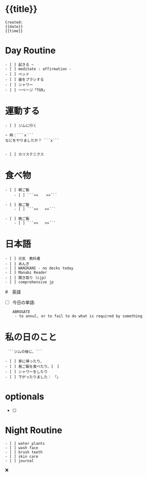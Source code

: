 # {{title}}
	Created: 
	{{date}} 
	{{time}}


      
# Day Routine

	- [ ] 起きる ~
	- [ ] meditate : affirmation -
	- [ ] ベッド
	- [ ] 歯をブラシする
	- [ ] シャワー
	- [ ] 一ページ「TGR」

# 運動する

	- [ ] ジムに行く 

	~ 時：```ｘ``` 
	なにをやりましたか？ ```x```


	- [ ] カリステニクス

# 食べ物

	- [ ] 朝ご飯
		- [ ] ```<<　  >>```

	- [ ] 昼ご飯
		- [ ] ```<<   >>```

	- [ ] 晩ご飯
		- [ ] ```<<   >>```

# 日本語

	- [ ] 元気　教科書
	- [ ] あんき
	- [ ] WANIKANI - no decks today
	- [ ] Manabi Reader
	- [ ] 聞き取り (cjp)
	- [ ] comprehensive jp


#　英語
- [ ] 今日の単語:

	 ``` 
	 ABROGATE
	  - to annul, or to fail to do what is required by something 
	```



# 私の日のこと
	 ```ジムの後に、```

	- [ ] 家に帰ったり、
	- [ ] 昼ご飯を食べたり、[　]
	- [ ] シャワーをしたり
	- [ ] 下がったりました：　「」

# optionals
- [ ] 
 

# Night Routine
	- [ ] water plants 
	- [ ] wash face
	- [ ] brush teeth
	- [ ] skin care
	- [ ] journal


❌
